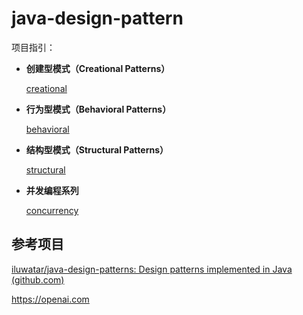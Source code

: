 # java-design-pattern
项目指引：

- **创建型模式（Creational Patterns）**

  [creational](./creational)

- **行为型模式（Behavioral Patterns）**

  [behavioral](./behavioral)

- **结构型模式（Structural Patterns）**

  [structural](./structural)
  
- **并发编程系列**
  
  [concurrency](./concurrency)

## 参考项目

[iluwatar/java-design-patterns: Design patterns implemented in Java (github.com)](https://github.com/iluwatar/java-design-patterns)

https://openai.com
